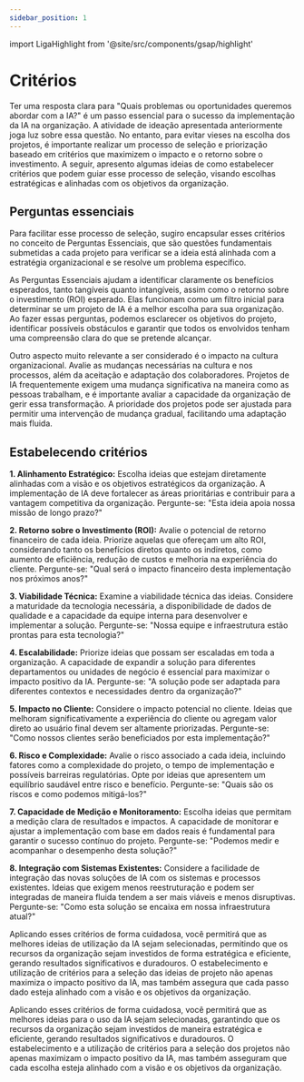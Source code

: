 ```yaml
---
sidebar_position: 1
---
```

import LigaHighlight from '@site/src/components/gsap/highlight'

# Critérios
<LigaHighlight />
Ter uma resposta clara para <spam class="text-highlight">"Quais problemas ou oportunidades queremos abordar com a IA?"</spam> é um passo essencial para o sucesso da implementação da IA na organização. A atividade de ideação apresentada anteriormente joga luz sobre essa questão. No entanto, para evitar vieses na escolha dos projetos, é importante realizar um <spam class="text-highlight">processo de seleção</spam> e priorização baseado em critérios que <spam class="text-highlight">maximizem o impacto e o retorno sobre o investimento.</spam> A seguir, apresento algumas ideias de como estabelecer critérios que podem guiar esse processo de seleção, visando escolhas estratégicas e alinhadas com os objetivos da organização.

## Perguntas essenciais
Para facilitar esse processo de seleção, sugiro encapsular esses critérios no conceito de Perguntas Essenciais, que são questões fundamentais submetidas a cada projeto para verificar <spam class="text-highlight">se a ideia está alinhada com a estratégia organizacional</spam> e se resolve um problema específico.

As Perguntas Essenciais ajudam a identificar claramente os benefícios esperados, tanto tangíveis quanto intangíveis, assim como o retorno sobre o investimento (ROI) esperado. Elas funcionam como um filtro inicial para determinar se um projeto de IA é a melhor escolha para sua organização. Ao fazer essas perguntas, podemos esclarecer os objetivos do projeto, identificar possíveis obstáculos e garantir que todos os envolvidos tenham uma compreensão clara do que se pretende alcançar.

Outro aspecto muito relevante a ser considerado é o <spam class="text-highlight">impacto na cultura organizacional</spam>. Avalie as mudanças necessárias na cultura e nos processos, além da aceitação e adaptação dos colaboradores. Projetos de IA frequentemente <spam class="text-highlight">exigem uma mudança significativa</spam> na maneira como as pessoas trabalham, e é importante avaliar a capacidade da organização de gerir essa transformação. A prioridade dos projetos pode ser ajustada para permitir uma intervenção de <spam class="text-highlight">mudança gradual</spam>, facilitando uma adaptação mais fluida.

## Estabelecendo critérios
**1. Alinhamento Estratégico:**
Escolha ideias que estejam diretamente alinhadas com a visão e os objetivos estratégicos da organização. A implementação de IA deve fortalecer as áreas prioritárias e contribuir para a vantagem competitiva da organização. Pergunte-se: "Esta ideia apoia nossa missão de longo prazo?"

**2. Retorno sobre o Investimento (ROI):**
Avalie o potencial de retorno financeiro de cada ideia. Priorize aquelas que ofereçam um alto ROI, considerando tanto os benefícios diretos quanto os indiretos, como aumento de eficiência, redução de custos e melhoria na experiência do cliente. Pergunte-se: "Qual será o impacto financeiro desta implementação nos próximos anos?"

**3. Viabilidade Técnica:**
Examine a viabilidade técnica das ideias. Considere a maturidade da tecnologia necessária, a disponibilidade de dados de qualidade e a capacidade da equipe interna para desenvolver e implementar a solução. Pergunte-se: "Nossa equipe e infraestrutura estão prontas para esta tecnologia?"

**4. Escalabilidade:**
Priorize ideias que possam ser escaladas em toda a organização. A capacidade de expandir a solução para diferentes departamentos ou unidades de negócio é essencial para maximizar o impacto positivo da IA. Pergunte-se: "A solução pode ser adaptada para diferentes contextos e necessidades dentro da organização?"

**5. Impacto no Cliente:**
Considere o impacto potencial no cliente. Ideias que melhoram significativamente a experiência do cliente ou agregam valor direto ao usuário final devem ser altamente priorizadas. Pergunte-se: "Como nossos clientes serão beneficiados por esta implementação?"

**6. Risco e Complexidade:**
Avalie o risco associado a cada ideia, incluindo fatores como a complexidade do projeto, o tempo de implementação e possíveis barreiras regulatórias. Opte por ideias que apresentem um equilíbrio saudável entre risco e benefício. Pergunte-se: "Quais são os riscos e como podemos mitigá-los?"

**7. Capacidade de Medição e Monitoramento:**
Escolha ideias que permitam a medição clara de resultados e impactos. A capacidade de monitorar e ajustar a implementação com base em dados reais é fundamental para garantir o sucesso contínuo do projeto. Pergunte-se: "Podemos medir e acompanhar o desempenho desta solução?"

**8. Integração com Sistemas Existentes:**
Considere a facilidade de integração das novas soluções de IA com os sistemas e processos existentes. Ideias que exigem menos reestruturação e podem ser integradas de maneira fluida tendem a ser mais viáveis e menos disruptivas. Pergunte-se: "Como esta solução se encaixa em nossa infraestrutura atual?"

Aplicando esses critérios de forma cuidadosa, você permitirá que <spam class="text-highlight-end">as melhores ideias</spam> de utilização da IA sejam selecionadas, permitindo que os recursos da organização sejam investidos de forma estratégica e eficiente, gerando resultados significativos e duradouros. O estabelecimento e utilização de critérios para a seleção das ideias de projeto não apenas maximiza o impacto positivo da IA, mas também assegura que cada passo dado esteja alinhado com a visão e os objetivos da organização.

Aplicando esses critérios de forma cuidadosa, você permitirá que <spam class="text-highlight-end">as melhores ideias</spam> para o uso da IA sejam selecionadas, garantindo que os recursos da organização sejam investidos de maneira estratégica e eficiente, gerando resultados significativos e duradouros. O estabelecimento e a utilização de critérios para a seleção dos projetos não apenas maximizam o impacto positivo da IA, mas também asseguram que cada escolha esteja <spam class="text-highlight-end">alinhado com a visão e os objetivos da organização.</spam>
